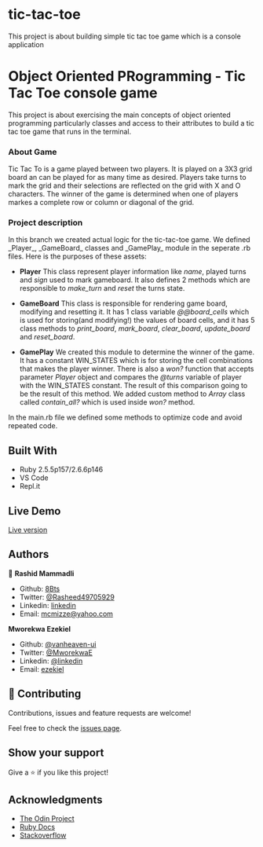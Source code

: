 # tic-tac-toe
This project is about building simple tic tac toe game which is a console application

# Object Oriented PRogramming - Tic Tac Toe console game

This project is about exercising the main concepts of object oriented programming particularly  classes and access to their attributes to build a tic tac toe game that runs in the terminal.

<h3>About Game</h3>
<p>Tic Tac To is a game played between two players. It is played on a 3X3 grid board an can be played for as many time as desired. 
Players take turns to mark the grid and their selections are reflected on the grid with X and O characters. The winner of the game is determined when one of players markes a complete row or column or diagonal of the grid. </p>

<h3>Project description</h3>
In this branch we created actual logic for the tic-tac-toe game. We defined _Player_, _GameBoard_ classes and _GamePlay_ module in the seperate .rb files. Here is the purposes of these assets:

- **Player**
 This class represent player information like _name_, played turns and _sign_ used to mark gameboard. It also defines 2 methods which are responsible to _make_turn_ and _reset_ the turns state.

- **GameBoard**
This class is responsible for rendering game board, modifying and resetting it. It has 1 class variable _@@board_cells_ which is used for storing(and modifying!) the values of board cells, and it has 5 class methods to _print_board_, _mark_board_, _clear_board_, _update_board_ and _reset_board_.

- **GamePlay**
We created this module to determine the winner of the game. It has a constant WIN_STATES which is for storing the cell combinations that makes the player winner. There is also a _won?_ function that accepts parameter _Player_ object and compares the _@turns_ variable of player with the WIN_STATES constant. The result of this comparison going to be the result of this method. We added custom method to _Array_ class called _contain_all?_ which is used inside _won?_ method.

In the main.rb file we defined some methods to optimize code and avoid repeated code.

## Built With

- Ruby 2.5.5p157/2.6.6p146
- VS Code
- Repl.it

## Live Demo

<a href="https://repl.it/@8Bts/enumerables#main.rb" target="_blank">Live version</a>

## Authors

👤 **Rashid Mammadli**

- Github: [8Bts](https://github.com/8Bts)
- Twitter: [@Rasheed49705929](https://twitter.com/Rasheed49705929)
- Linkedin: [linkedin](https://www.linkedin.com/in/mcmizze-price-238a70135/)
- Email: mcmizze@yahoo.com

**Mworekwa Ezekiel**

- Github: [@vanheaven-ui](https://github.com/vanheaven-ui)
- Twitter: [@MworekwaE](https://twitter.com/MworekwE)
- Linkedin: [@linkedin](https://www.linkedin.com/in/vanheaven/)
- Email: [ezekiel](mailto:vanheaven6@gmail.com)

## 🤝 Contributing

Contributions, issues and feature requests are welcome!

Feel free to check the <a href="https://github.com/8Bts/Enumerables/issues" target="_blank">issues page</a>.

## Show your support

Give a ⭐️ if you like this project!

## Acknowledgments
 
- <a href="https://www.theodinproject.com/" target="_blank">The Odin Project</a>
- <a href="https://ruby-doc.org/core-2.6.1/Enumerable.html#method-i-all-3F" target="_blank">Ruby Docs</a>
- <a href="https://www.stackoverflow.com/" target="_blank">Stackoverflow</a>

